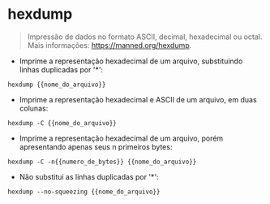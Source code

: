 # hexdump

> Impressão de dados no formato ASCII, decimal, hexadecimal ou octal.
> Mais informações: <https://manned.org/hexdump>.

- Imprime a representação hexadecimal de um arquivo, substituindo linhas duplicadas por '*':

`hexdump {{nome_do_arquivo}}`

- Imprime a representação hexadecimal e ASCII de um arquivo, em duas colunas:

`hexdump -C {{nome_do_arquivo}}`

- Imprime a representação hexadecimal de um arquivo, porém apresentando apenas seus n primeiros bytes:

`hexdump -C -n{{numero_de_bytes}} {{nome_do_arquivo}}`

- Não substitui as linhas duplicadas por '*':

`hexdump --no-squeezing {{nome_do_arquivo}}`
